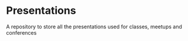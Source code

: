 # Presentations
A repository to store all the presentations used for classes, meetups and conferences
